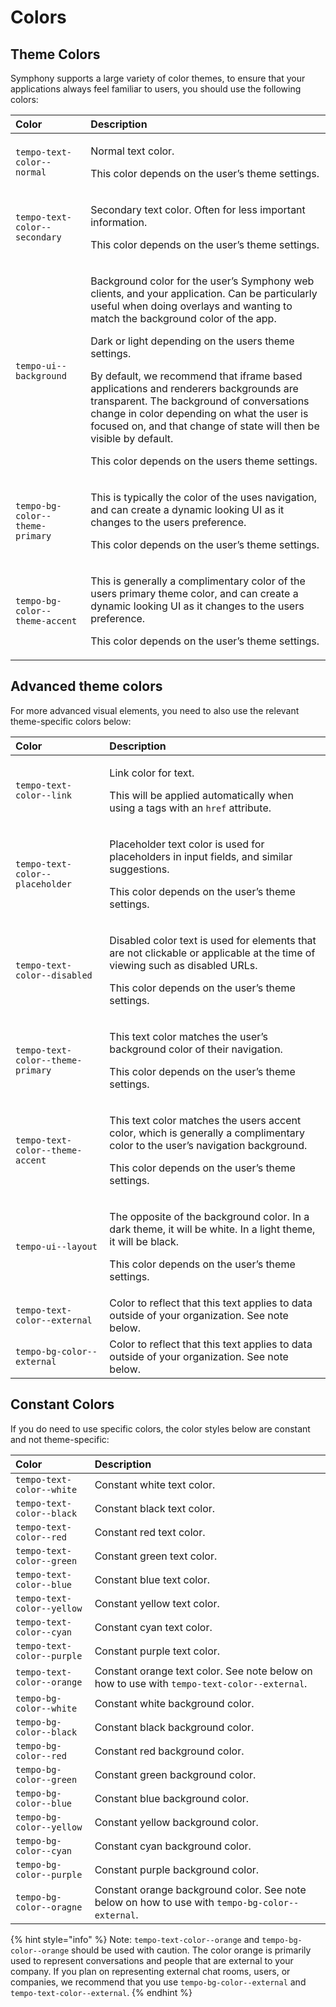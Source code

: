 # Colors

## Theme Colors

Symphony supports a large variety of color themes, to ensure that your applications always feel familiar to users, you should use the following colors:

<table>
  <thead>
    <tr>
      <th style="text-align:left">Color</th>
      <th style="text-align:left">Description</th>
    </tr>
  </thead>
  <tbody>
    <tr>
      <td style="text-align:left"><code>tempo-text-color--normal</code>
      </td>
      <td style="text-align:left">
        <p>Normal text color.</p>
        <p>This color depends on the user&#x2019;s theme settings.</p>
      </td>
    </tr>
    <tr>
      <td style="text-align:left"><code>tempo-text-color--secondary</code>
      </td>
      <td style="text-align:left">
        <p>Secondary text color. Often for less important information.</p>
        <p>This color depends on the user&#x2019;s theme settings.</p>
      </td>
    </tr>
    <tr>
      <td style="text-align:left"><code>tempo-ui--background</code>
      </td>
      <td style="text-align:left">
        <p>Background color for the user&#x2019;s Symphony web clients, and your
          application. Can be particularly useful when doing overlays and wanting
          to match the background color of the app.</p>
        <p>Dark or light depending on the users theme settings.</p>
        <p>By default, we recommend that iframe based applications and renderers
          backgrounds are transparent. The background of conversations change in
          color depending on what the user is focused on, and that change of state
          will then be visible by default.</p>
        <p>This color depends on the users theme settings.</p>
      </td>
    </tr>
    <tr>
      <td style="text-align:left"><code>tempo-bg-color--theme-primary</code>
      </td>
      <td style="text-align:left">
        <p>This is typically the color of the uses navigation, and can create a dynamic
          looking UI as it changes to the users preference.</p>
        <p>This color depends on the user&#x2019;s theme settings.</p>
      </td>
    </tr>
    <tr>
      <td style="text-align:left"><code>tempo-bg-color--theme-accent</code>
      </td>
      <td style="text-align:left">
        <p>This is generally a complimentary color of the users primary theme color,
          and can create a dynamic looking UI as it changes to the users preference.</p>
        <p>This color depends on the user&#x2019;s theme settings.</p>
      </td>
    </tr>
  </tbody>
</table>

## Advanced theme colors

For more advanced visual elements, you need to also use the relevant theme-specific colors below:

<table>
  <thead>
    <tr>
      <th style="text-align:left">Color</th>
      <th style="text-align:left">Description</th>
    </tr>
  </thead>
  <tbody>
    <tr>
      <td style="text-align:left"><code>tempo-text-color--link</code>
      </td>
      <td style="text-align:left">
        <p>Link color for text.</p>
        <p>This will be applied automatically when using a tags with an <code>href</code> attribute.</p>
      </td>
    </tr>
    <tr>
      <td style="text-align:left"><code>tempo-text-color--placeholder</code>
      </td>
      <td style="text-align:left">
        <p>Placeholder text color is used for placeholders in input fields, and similar
          suggestions.</p>
        <p>This color depends on the user&#x2019;s theme settings.</p>
      </td>
    </tr>
    <tr>
      <td style="text-align:left"><code>tempo-text-color--disabled</code>
      </td>
      <td style="text-align:left">
        <p>Disabled color text is used for elements that are not clickable or applicable
          at the time of viewing such as disabled URLs.</p>
        <p>This color depends on the user&#x2019;s theme settings.</p>
      </td>
    </tr>
    <tr>
      <td style="text-align:left"><code>tempo-text-color--theme-primary</code>
      </td>
      <td style="text-align:left">
        <p>This text color matches the user&#x2019;s background color of their navigation.</p>
        <p>This color depends on the user&#x2019;s theme settings.</p>
      </td>
    </tr>
    <tr>
      <td style="text-align:left"><code>tempo-text-color--theme-accent</code>
      </td>
      <td style="text-align:left">
        <p>This text color matches the users accent color, which is generally a complimentary
          color to the user&#x2019;s navigation background.</p>
        <p>This color depends on the user&#x2019;s theme settings.</p>
      </td>
    </tr>
    <tr>
      <td style="text-align:left"><code>tempo-ui--layout</code>
      </td>
      <td style="text-align:left">
        <p>The opposite of the background color. In a dark theme, it will be white.
          In a light theme, it will be black.</p>
        <p>This color depends on the user&#x2019;s theme settings.</p>
      </td>
    </tr>
    <tr>
      <td style="text-align:left"><code>tempo-text-color--external</code>
      </td>
      <td style="text-align:left">Color to reflect that this text applies to data outside of your organization.
        See note below.</td>
    </tr>
    <tr>
      <td style="text-align:left"><code>tempo-bg-color--external</code>
      </td>
      <td style="text-align:left">Color to reflect that this text applies to data outside of your organization.
        See note below.</td>
    </tr>
  </tbody>
</table>

## Constant Colors

If you do need to use specific colors, the color styles below are constant and not theme-specific:

| Color | Description |
| :--- | :--- |
| `tempo-text-color--white` | Constant white text color. |
| `tempo-text-color--black` | Constant black text color. |
| `tempo-text-color--red` | Constant red text color. |
| `tempo-text-color--green` | Constant green text color. |
| `tempo-text-color--blue` | Constant blue text color. |
| `tempo-text-color--yellow` | Constant yellow text color. |
| `tempo-text-color--cyan` | Constant cyan text color. |
| `tempo-text-color--purple` | Constant purple text color. |
| `tempo-text-color--orange` | Constant orange text color. See note below on how to use with `tempo-text-color--external`. |
| `tempo-bg-color--white` | Constant white background color. |
| `tempo-bg-color--black` | Constant black background color. |
| `tempo-bg-color--red` | Constant red background color. |
| `tempo-bg-color--green` | Constant green background color. |
| `tempo-bg-color--blue` | Constant blue background color. |
| `tempo-bg-color--yellow` | Constant yellow background color. |
| `tempo-bg-color--cyan` | Constant cyan background color. |
| `tempo-bg-color--purple` | Constant purple background color. |
| `tempo-bg-color--oragne` | Constant orange background color. See note below on how to use with `tempo-bg-color--external`. |

{% hint style="info" %}
Note: `tempo-text-color--orange` and `tempo-bg-color--orange` should be used with caution. The color orange is primarily used to represent conversations and people that are external to your company. If you plan on representing external chat rooms, users, or companies, we recommend that you use `tempo-bg-color--external` and `tempo-text-color--external`.
{% endhint %}


